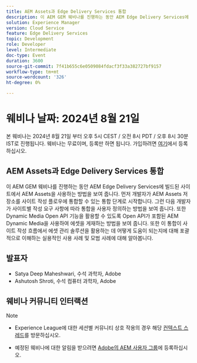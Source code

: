 ```yaml
---
title: AEM Assets과 Edge Delivery Services 통합
description: 이 AEM GEM 웨비나를 진행하는 동안 AEM Edge Delivery Services에 빌드된 사이트에서 AEM Assets을 사용하는 방법을 보여 줍니다.  먼저 개발자가 AEM Assets 저장소를 사이트 작성 플로우에 통합할 수 있는 통합 단계로 시작합니다. 그런 다음 개발자가 사이트별 작성 요구 사항에 따라 통합을 사용자 정의하는 방법을 보여 줍니다. 또한 Dynamic Media Open API 기능을 활용할 수 있도록 Open API가 포함된 AEM Dynamic Media을 사용하여 에셋을 게재하는 방법을 보여 줍니다. 또한 이 통합이 사이트 작성 흐름에서 에셋 관리 솔루션을 활용하는 데 어떻게 도움이 되는지에 대해 포괄적으로 이해하는 실용적인 사용 사례 및 모범 사례에 대해 알아봅니다.
solution: Experience Manager
version: Cloud Service
feature: Edge Delivery Services
topic: Development
role: Developer
level: Intermediate
doc-type: Event
duration: 3600
source-git-commit: 7f41b655c6e0509084fdacf3f33a382727bf9157
workflow-type: tm+mt
source-wordcount: '326'
ht-degree: 0%

---
```


# 웨비나 날짜: 2024년 8월 21일

본 웨비나는 2024년 8월 21일 부터 오후 5시 CEST / 오전 8시 PDT / 오후 8시 30분 IST로 진행됩니다.
웨비나는 무료이며, 등록만 하면 됩니다.
가입하려면 [여기](https://adobe.ly/3LTT3hg)에서 등록하십시오.

## AEM Assets과 Edge Delivery Services 통합

이 AEM GEM 웨비나를 진행하는 동안 AEM Edge Delivery Services에 빌드된 사이트에서 AEM Assets을 사용하는 방법을 보여 줍니다.  먼저 개발자가 AEM Assets 저장소를 사이트 작성 플로우에 통합할 수 있는 통합 단계로 시작합니다. 그런 다음 개발자가 사이트별 작성 요구 사항에 따라 통합을 사용자 정의하는 방법을 보여 줍니다. 또한 Dynamic Media Open API 기능을 활용할 수 있도록 Open API가 포함된 AEM Dynamic Media을 사용하여 에셋을 게재하는 방법을 보여 줍니다. 또한 이 통합이 사이트 작성 흐름에서 에셋 관리 솔루션을 활용하는 데 어떻게 도움이 되는지에 대해 포괄적으로 이해하는 실용적인 사용 사례 및 모범 사례에 대해 알아봅니다.

## 발표자

* Satya Deep Maheshwari, 수석 과학자, Adobe
* Ashutosh Shroti, 수석 컴퓨터 과학자, Adobe

## 웨비나 커뮤니티 인터랙션

>[!NOTE]
>
>* Experience League에 대한 세션별 커뮤니티 상호 작용의 경우 해당 [컨텍스트 스레드](https://adobe.ly/4aCz0OE)를 방문하십시오.
>
>* 예정된 웨비나에 대한 알림을 받으려면 [Adobe의 AEM 사용자 그룹](https://aem-augs.adobe.com/)에 등록하십시오.
